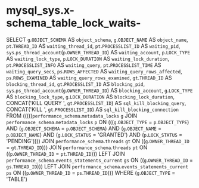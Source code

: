# mysql_sys.x-schema_table_lock_waits-

SELECT 
    `g`.`OBJECT_SCHEMA` AS `object_schema`,
    `g`.`OBJECT_NAME` AS `object_name`,
    `pt`.`THREAD_ID` AS `waiting_thread_id`,
    `pt`.`PROCESSLIST_ID` AS `waiting_pid`,
    `sys`.`ps_thread_account`(`p`.`OWNER_THREAD_ID`) AS `waiting_account`,
    `p`.`LOCK_TYPE` AS `waiting_lock_type`,
    `p`.`LOCK_DURATION` AS `waiting_lock_duration`,
    `pt`.`PROCESSLIST_INFO` AS `waiting_query`,
    `pt`.`PROCESSLIST_TIME` AS `waiting_query_secs`,
    `ps`.`ROWS_AFFECTED` AS `waiting_query_rows_affected`,
    `ps`.`ROWS_EXAMINED` AS `waiting_query_rows_examined`,
    `gt`.`THREAD_ID` AS `blocking_thread_id`,
    `gt`.`PROCESSLIST_ID` AS `blocking_pid`,
    `sys`.`ps_thread_account`(`g`.`OWNER_THREAD_ID`) AS `blocking_account`,
    `g`.`LOCK_TYPE` AS `blocking_lock_type`,
    `g`.`LOCK_DURATION` AS `blocking_lock_duration`,
    CONCAT('KILL QUERY ', `gt`.`PROCESSLIST_ID`) AS `sql_kill_blocking_query`,
    CONCAT('KILL ', `gt`.`PROCESSLIST_ID`) AS `sql_kill_blocking_connection`
FROM
    (((((`performance_schema`.`metadata_locks` `g`
    JOIN `performance_schema`.`metadata_locks` `p` ON (((`g`.`OBJECT_TYPE` = `p`.`OBJECT_TYPE`)
        AND (`g`.`OBJECT_SCHEMA` = `p`.`OBJECT_SCHEMA`)
        AND (`g`.`OBJECT_NAME` = `p`.`OBJECT_NAME`)
        AND (`g`.`LOCK_STATUS` = 'GRANTED')
        AND (`p`.`LOCK_STATUS` = 'PENDING'))))
    JOIN `performance_schema`.`threads` `gt` ON ((`g`.`OWNER_THREAD_ID` = `gt`.`THREAD_ID`)))
    JOIN `performance_schema`.`threads` `pt` ON ((`p`.`OWNER_THREAD_ID` = `pt`.`THREAD_ID`)))
    LEFT JOIN `performance_schema`.`events_statements_current` `gs` ON ((`g`.`OWNER_THREAD_ID` = `gs`.`THREAD_ID`)))
    LEFT JOIN `performance_schema`.`events_statements_current` `ps` ON ((`p`.`OWNER_THREAD_ID` = `ps`.`THREAD_ID`)))
WHERE
    (`g`.`OBJECT_TYPE` = 'TABLE')

